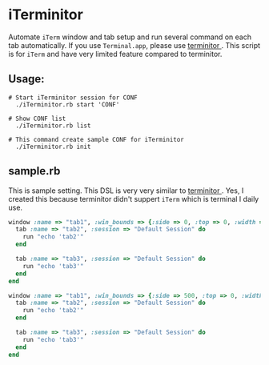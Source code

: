 iTerminitor
====================
Automate `iTerm` window and tab setup and run several command on each tab automatically.
If you use `Terminal.app`, please use [ terminitor ]( https://github.com/achiu/terminitor ).
This script is for `iTerm` and have very limited feature compared to terminitor.

## Usage:

    # Start iTerminitor session for CONF
      ./iTerminitor.rb start 'CONF'

    # Show CONF list
      ./iTerminitor.rb list

    # This command create sample CONF for iTerminitor
      ./iTerminitor.rb init

## sample.rb

This is sample setting. This DSL is very very similar to [ terminitor ]( https://github.com/achiu/terminitor ).
Yes, I created this because terminitor didn't suppert `iTerm` which is terminal I daily use.

```ruby
window :name => "tab1", :win_bounds => {:side => 0, :top => 0, :width => 500, :height => 500 } do
  tab :name => "tab2", :session => "Default Session" do
    run "echo 'tab2'"
  end

  tab :name => "tab3", :session => "Default Session" do
    run "echo 'tab3'"
  end
end

window :name => "tab1", :win_bounds => {:side => 500, :top => 0, :width => 500, :height => 500 } do
  tab :name => "tab2", :session => "Default Session" do
    run "echo 'tab2'"
  end

  tab :name => "tab3", :session => "Default Session" do
    run "echo 'tab3'"
  end
end
  ```

